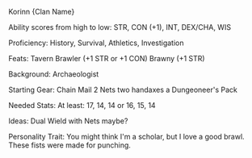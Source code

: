 Korinn {Clan Name} 

Ability scores from high to low: STR, CON (+1), INT, DEX/CHA, WIS

Proficiency: History, Survival, Athletics, Investigation


Feats:
Tavern Brawler (+1 STR or +1 CON)
Brawny (+1 STR)

Background: Archaeologist

Starting Gear:
Chain Mail
2 Nets
two handaxes
a Dungeoneer's Pack

Needed Stats:
At least: 17, 14, 14 or 16, 15, 14

Ideas: Dual Wield with Nets maybe?


Personality Trait: You might think I'm a scholar, but I love a good brawl. These fists were made for punching.
